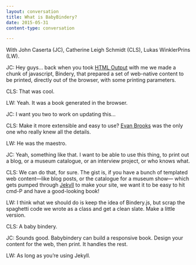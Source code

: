 ```yaml
---
layout: conversation
title: What is BabyBindery?
date: 2015-05-31
content-type: conversation

---
```


With John Caserta (JC), Catherine Leigh Schmidt (CLS), Lukas WinklerPrins (LW).

JC: Hey guys… back when you took [HTML Output](http://htmloutput.risd.gd/) with me we made a chunk of javascript, Bindery, that prepared a set of web-native content to be printed, directly out of the browser, with some printing parameters.

CLS: That was cool.

LW: Yeah. It was a book generated in the browser.

JC: I want you two to work on updating this…

CLS: Make it more extensible and easy to use? [Evan Brooks](http://evanbrooks.info/) was the only one who really knew all the details.

LW: He was the maestro.

JC: Yeah, something like that. I want to be able to use this thing, to print out a blog, or a museum catalogue, or an interview project, or who knows what.

CLS: We can do that, for sure. The gist is, if you have a bunch of templated web content—like blog posts, or the catalogue for a museum show— which gets pumped through [Jekyll](http://jekyllrb.com/) to make your site, we want it to be easy to hit cmd-P and have a good-looking book!

LW: I think what we should do is keep the idea of Bindery.js, but scrap the spaghetti code we wrote as a class and get a clean slate. Make a little version.

CLS: A baby bindery.

JC: Sounds good. Babybindery can build a responsive book. Design your content for the web, then print. It handles the rest.

LW: As long as you’re using Jekyll.
